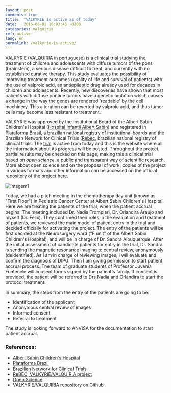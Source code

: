 ```yaml
---
layout: post
comments: true
title:  "VALKYRIE is active as of today"
date:   2016-06-01 16:03:45 -0300
categories: valquiria
ref: active
lang: en
permalink: /valkyrie-is-active/
---
```

VALKYRIE (VALQUIRIA in portuguese) is a clinical trial studying the treatment of children and adolescents with diffuse tumors of the pons (brainstem), a serious disease difficult to treat, and currently with no established curative therapy. This study evaluates the possibility of improving treatment outcomes (quality of life and survival of patients) with the use of valproic acid, an antiepileptic drug already used for decades in children and adolescents. Recently, new discoveries have shown that most patients with diffuse pontine tumors have a genetic mutation which causes a change in the way the genes are rendered 'readable' by the cell machinery. This alteration can be reverted by valproic acid, and thus tumor cells may become less resistant to treatment.

VALKYRIE was approved by the Institutional Board of the Albert Sabin Children's Hospital ([Hospital Infantil Albert Sabin][hias]) and registered in [Plataforma Brasil][platbrasil], a brazilian national registry of institutional boards and the Brazilian Network for Clinical Trials ([Rebec][rebec], brazilian national registry of clinical trials. The [trial][rebec-valq] is active from today and this is the website where all the information about its progress will be posted. Throughout the project, partial results may be checked on this page, making this a clinical trial based on [_open science_][ciaberta], a public and transparent way of scientific research. More about open science and on the proposal of work, copies of the project in various formats and other information can be accessed on the official repository of the project [here]().

![imagem1]

Today, we had a pitch meeting in the chemotherapy day unit (known as "First Floor") in Pediatric Cancer Center at Albert Sabin Children's Hospital. Here we are treating the patients of the trial, when the patient accrual begins. The meeting included Dr. Nadia Trompieri, Dr. Orlandira Araújo and myself (Dr. Felix). They confirmed their roles in the evaluation and treatment of patients, we reviewed the main model of patient entry in the trial and decided officially for activating the project. The entry of the patients will be first decided at the Neurosurgery ward ("F unit" of the Albert Sabin Children's Hospital), and will be in charge of Dr. Sandra Albuquerque. After the initial assessment of candidate patients for entry in the trial, Dr. Sandra is sending the magnetic resonance imaging to central review, anonymously (deidentified). As I am in charge of reviewing images, I will evaluate and confirm the diagnosis of DIPG. Then I am giving permission to start patient accrual process. The team of graduate students of Professor Juvenia Fontenele will consent forms signed by the patient's family. If consent is provided, the patient will be referred to Drs Nadia and Orlandira to start the protocol treatment.

In summary, the steps from the entry of the patients are going to be:

* Identification of the applicant
* Anonymous central review of images
* Informed consent
* Referral to treatment

The study is looking forward to ANVISA for the documentation to start patient accrual.

### References:

- [Albert Sabin Children's Hospital][hias]
- [Plataforma Brazil][platbrasil]
- [Brazilian Network for Clinical Trials][rebec]
- [ReBEC, VALKYRIE/VALQUIRIA project][rebec-valq]
- [Open Science][ciaberta]
- [VALKYRIE/VALQUIRIA repository on Github][valkyrie]

[Hias]: http://www.hias.ce.gov.br
[Platbrasil]: http://aplicacao.saude.gov.br/plataformabrasil/login.jsf
[Rebec]: http://www.ensaiosclinicos.gov.br
[Rebec-valq]: http://www.ensaiosclinicos.gov.br/rg/RBR-7ygspd/
[Ciaberta]: https://en.wikipedia.org/wiki/Open_science
[Valkyrie]: https://github.com/fhcflx/valkyrie
[imagem1]: {{site.github.url}}/assets/posts/2016-06-01-Valquiria-foi-ativado-hoje/parecer.png?raw=true
